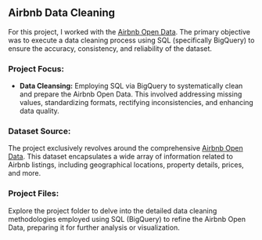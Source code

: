 ## Airbnb Data Cleaning

For this project, I worked with the [Airbnb Open Data](https://www.kaggle.com/datasets/arianazmoudeh/airbnbopendata). The primary objective was to execute a data cleaning process using SQL (specifically BigQuery) to ensure the accuracy, consistency, and reliability of the dataset.

### Project Focus:

- **Data Cleansing:** Employing SQL via BigQuery to systematically clean and prepare the Airbnb Open Data. This involved addressing missing values, standardizing formats, rectifying inconsistencies, and enhancing data quality.

### Dataset Source:

The project exclusively revolves around the comprehensive [Airbnb Open Data](https://www.kaggle.com/datasets/arianazmoudeh/airbnbopendata). This dataset encapsulates a wide array of information related to Airbnb listings, including geographical locations, property details, prices, and more.

### Project Files:

Explore the project folder to delve into the detailed data cleaning methodologies employed using SQL (BigQuery) to refine the Airbnb Open Data, preparing it for further analysis or visualization.
